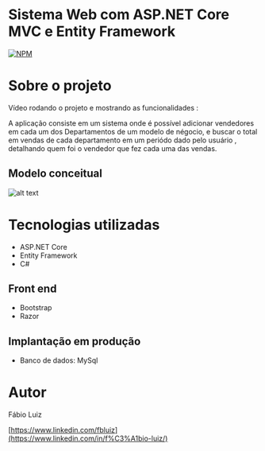 # Sistema Web com ASP.NET Core MVC e Entity Framework

[![NPM](https://img.shields.io/npm/l/react)](https://github.com/neliocursos/exemplo-readme/blob/main/LICENSE) 

# Sobre o projeto

Vídeo rodando o projeto e mostrando as funcionalidades : 

A aplicação consiste em um sistema onde é possível adicionar vendedores em cada um dos Departamentos de um modelo de négocio,
e buscar o total em vendas de cada departamento em um periódo dado pelo usuário , detalhando quem foi o vendedor que fez cada uma das vendas.

## Modelo conceitual
![alt text](https://user-images.githubusercontent.com/96392802/192542631-4fbbd55f-874f-4281-a242-4a7f6a04101c.png)

# Tecnologias utilizadas
- ASP.NET Core
- Entity Framework
- C#

## Front end
- Bootstrap
- Razor
## Implantação em produção
- Banco de dados: MySql

# Autor

Fábio Luiz

[https://www.linkedin.com/fbluiz](https://www.linkedin.com/in/f%C3%A1bio-luiz/)
